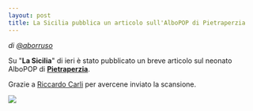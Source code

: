 ```yaml
---
layout: post
title: La Sicilia pubblica un articolo sull'AlboPOP di Pietraperzia
---
```


*di [@aborruso](https://twitter.com/aborruso)*

Su "**La Sicilia**" di ieri è stato pubblicato un breve articolo sul neonato AlboPOP di **[Pietraperzia](http://aborruso.github.io/albo-pop/comune/pietraperzia.html)**.

Grazie a [Riccardo Carli](https://www.facebook.com/riccardo.carli.cl) per avercene inviato la scansione.

![](http://i.imgur.com/jUPDgoH.png)